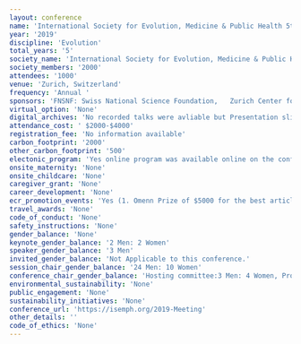 ```yaml
---
layout: conference 
name: 'International Society for Evolution, Medicine & Public Health 5th Annual Meeting'
year: '2019'
discipline: 'Evolution'
total_years: '5'
society_name: 'International Society for Evolution, Medicine & Public Health '
society_members: '2000'
attendees: '1000'
venue: 'Zurich, Switzerland'
frequency: 'Annual '
sponsors: 'FNSNF: Swiss National Science Foundation,   Zurich Center for Integrative Human Physiology, University of Zurich URPP Evolution in Action, Stadt Zurich, Kanton Zürich'
virtual_option: 'None'
digital_archives: 'No recorded talks were avliable but Presentation slides and posters were (access with ID only, persumably society membership was required).'
attendance_cost: ' $2000-$4000'
registration_fee: 'No information available'
carbon_footprint: '2000'
other_carbon_footprint: '500'
electonic_program: 'Yes online program was available online on the conference website in interactive and .pdf formats.'
onsite_maternity: 'None'
onsite_childcare: 'None'
caregiver_grant: 'None'
career_development: 'None'
ecr_promotion_events: 'Yes (1. Omenn Prize of $5000 for the best article published in the previous calendar year in any scientific journal on a topic related to evolution in the context of medicine and public health. 2.The George C. Williams Prize  of $5,000 is awarded each year to the  first author of the most significant article published in the Society’s flagship journal, Evolution, Medicine and Public Health.)'
travel_awards: 'None'
code_of_conduct: 'None'
safety_instructions: 'None'
gender_balance: 'None'
keynote_gender_balance: '2 Men: 2 Women'
speaker_gender_balance: '3 Men'
invited_gender_balance: 'Not Applicable to this conference.'
session_chair_gender_balance: '24 Men: 10 Women'
conference_chair_gender_balance: 'Hosting committee:3 Men: 4 Women, Program Committee: 5 Men: 6 Women'
environmental_sustainability: 'None'
public_engagement: 'None'
sustainability_initiatives: 'None'
conference_url: 'https://isemph.org/2019-Meeting'
other_details: ''
code_of_ethics: 'None'
---
```

